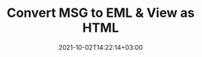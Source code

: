 ---
############################# Static ############################
layout: "autogen"
date: 2021-10-02T14:22:14+03:00
draft: false
path: "total/net/conversion/msg-to-eml/"

############################# Head ############################
head_title: "Convert MSG to EML in C# VB.NET & View as HTML"
head_description: "Code example to convert MSG to EML and 100+ other file formats in .NET (C#, VB.NET, ASP.NET & .NET Core) applications. Display the Converted EML document as HTML viewer."

############################# Header ############################
title: "Convert MSG to EML & View as HTML"
description: "Programmatically convert MSG to EML in .NET applications using flexible options to customize the resultant document. Convert the complete document or specific pages based on page numbers or selective page ranges using the .NET document conversion library."

############################# SubMenu ############################
submenu:
    enable: false

############################# Content ############################
content:
    enable: true
    block:
    - title_left: "MSG to EML Conversion in C# .NET"
      content_left: |
          MSG to EML file conversion using C#. Add watermark and view the converted document as HTML without using any external software.

          -   Create **Converter** object to convert MSG document
          -   Set the convert options for EML format
          -   Call **Convert** method of **Converter** class instance for conversion to EML
          -   Set options for HTML viewer
          -   Create **Viewer** object to view converted EML as HTML
          
      title_right: "Convert Whole Document or Specific Pages"
      content_right: |
          You require `GroupDocs.Conversion` & `GroupDocs.Viewer` namespaces to convert between a wide range of popular document types such as PDF, Microsoft Word, Excel, PowerPoint, Project, Outlook, HTML, diagrams and image file formats. Explore other [.NET APIs for Office documents](https://products.conholdate.com/total/net/) as offered by Conholdate.Total.
          
          Get the respective assembly files from the [downloads](https://downloads.conholdate.com/total/net) or fetch the whole package from [Nuget](https://www.nuget.org/packages/Conholdate.Total/) to add 'Conholdate.Total` directly in your workspace.
          
      code: |
          ```cs {linenos=false}
          // Convert MSG to EML using GroupDocs.Conversion API
          // Create Converter object to convert MSG document
          using (Converter converter = new Converter("input.msg"))
          {
              // set the convert options for EML format
              var convertOptions = converter.GetPossibleConversions()["eml"].ConvertOptions;

              // convert to EML format
              converter.Convert("output.eml", convertOptions);
          }

          // Set options for HTML viewer
          HtmlViewOptions viewOptions = HtmlViewOptions.ForEmbeddedResources("output{0}.html");

          // Create Viewer object to view converted EML as HTML
          using (Viewer viewer = new Viewer("output.eml"))
          {
              viewer.View(viewOptions);
          }
          ```
    - title_left: "Add Watermark to Converted EML in C#"
      content_left: |
          Accurately convert documents (MSG to EML) exactly as the original file and apply text or image watermarks to the converted document pages using C# .NET.

          -   Create **Converter** object to convert MSG document
          -   Create new instance of **WatermarkOptions** class
          -   Specify watermark properties (color, width, text, image etc)
          -   Instantiate the proper **ConvertOptions** class
          -   Set **Watermark** property of the **ConvertOptions** instance
          -   Call **Convert** method of **Converter** class instance for conversion to EML
        
      title_right: "Source Document Information Extraction"
      content_right: |
          The documents information extraction feature not only allows getting the basic information about the source document file but it also supports extracting some valuable file-format specific information such as project start and end dates of a Microsoft Project file, any printing restrictions on a PDF document, list of folders enclosed in an Outlook data file etc. 

          Convert popular document file formats on different operating systems such as Windows, Linux or macOS while using platforms such as Windows Azure, Mono and Xamarin.
          
      code: |
          ```cs {linenos=false}
          // Create Converter object to convert MSG document
          using (Converter converter = new Converter("input.msg"))
          {
              // Create new instance of WatermarkOptions class
              WatermarkOptions watermark = new WatermarkOptions
              {
                  Text = "Sample watermark",
                  Color = Color.Red,
                  Width = 100,
                  Height = 100,
                  Background = true
              };

              // Instantiate the proper ConvertOptions class
              PdfConvertOptions options = new PdfConvertOptions
              {
                  Watermark = watermark
              };

              // convert to EML format
              converter.Convert("output.eml", options);
          }
          ```
############################# About Formats ############################
about_formats:
    enable: false
############################# More Formats ############################
more_formats:
    enable: true
    auto: false
    other_out_formats: PDF DOCX DOT DOTX DOTM TXT RTF HTML MHTML XLS XLSX XLSM XLT XLTX XLTM CSV DIF PPT PPTX PPS PPSX POT POTX POTM ODT OTT OTP ODP ODS EMZ WMZ SVGZ TEX DCM WMF BMP PNG GIF JPEG TIFF
############################# Back to top ###############################
back_to_top:
  enable: true
---